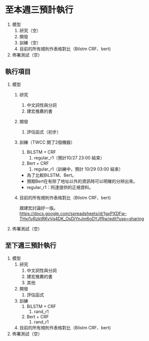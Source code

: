 # 至本週三預計執行

1. 模型
   1. 研究（空）
   2. 開發
   3. 訓練（空）
   4. 目前的所有規則作表格對比（Bilstm CRF、bert)
2. 佈署測試（空）

## 執行項目

1. 模型
   1. 研究
      1. 中文詞性與分詞
      2. 建宏推薦的書
   2. 開發
      1. 評估函式（初步）
   3. 訓練（TWCC 開了2個機器）
      1. BiLSTM + CRF
         1. regular_r1（預計10/27 23:00 結束）
      2. Bert + CRF
         1. regular_r1（訓練中，預計 10/29 03:00 結束）
      - 為了比較BiLSTM、Bert。
      - 預期Bert在有除了地址以外的資訊時可以明確的分辨出來。
      - regular_r1：阿達提供的正規資料。
   4. 目前的所有規則作表格對比（Bilstm CRF、bert)

      跟建宏討論好一版。
      <https://docs.google.com/spreadsheets/d/1gxPXDFw-THxi1yRzktRKvVq4DK_OsDjYnJm6oDYJfRw/edit?usp=sharing>

2. 佈署測試（空）

## 至下週三預計執行

1. 模型
   1. 研究
      1. 中文詞性與分詞
      2. 建宏推薦的書
      3. 其他
   2. 開發
      1. 評估函式
   3. 訓練
      1. BiLSTM + CRF
         1. rand_r1
      2. Bert + CRF
         1. rand_r1
   4. 目前的所有規則作表格對比（Bilstm CRF、bert)
2. 佈署測試（空）
